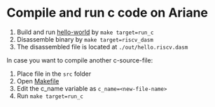 # Compile and run c code on Ariane

1. Build and run [hello-world](https://bitbucket.org/taylor-bsg/cse548-18sp-hw/src/master/hw1/src/hello.c) by `make target=run_c`
2. Disassemble binary by `make target=riscv_dasm`
3. The disassembled file is located at `./out/hello.riscv.dasm`

In case you want to compile another c-source-file:

1. Place file in the `src` folder
2. Open [Makefile](https://bitbucket.org/taylor-bsg/cse548-18sp-hw/src/master/hw1/Makefile)
3. Edit the c_name variable as `c_name=<new-file-name>`
4. Run `make target=run_c`

